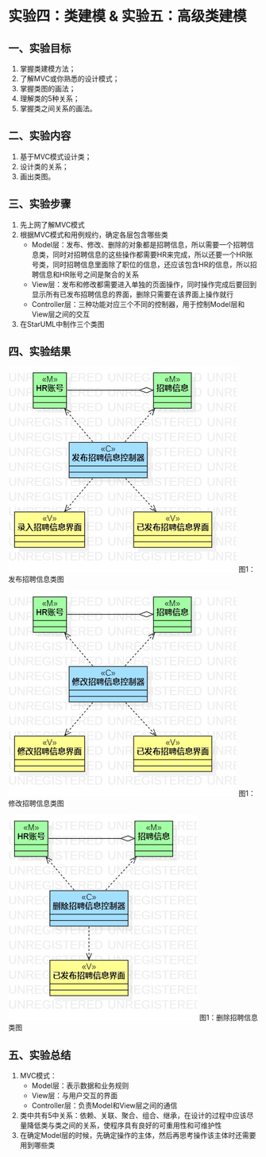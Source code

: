 # 实验四：类建模 & 实验五：高级类建模

## 一、实验目标

1. 掌握类建模方法；
2. 了解MVC或你熟悉的设计模式；
3. 掌握类图的画法；
4. 理解类的5种关系；
5. 掌握类之间关系的画法。

## 二、实验内容

1. 基于MVC模式设计类；
2. 设计类的关系；
3. 画出类图。

## 三、实验步骤

1. 先上网了解MVC模式
2. 根据MVC模式和用例规约，确定各层包含哪些类
   * Model层：发布、修改、删除的对象都是招聘信息，所以需要一个招聘信息类，同时对招聘信息的这些操作都需要HR来完成，所以还要一个HR账号类，同时招聘信息里面除了职位的信息，还应该包含HR的信息，所以招聘信息和HR账号之间是聚合的关系
   * View层：发布和修改都需要进入单独的页面操作，同时操作完成后要回到显示所有已发布招聘信息的界面，删除只需要在该界面上操作就行
   * Controller层：三种功能对应三个不同的控制器，用于控制Model层和View层之间的交互
3. 在StarUML中制作三个类图

## 四、实验结果

![PostClassDiagram](./Lab4&5_PostClassDiagram.jpg)
图1：发布招聘信息类图

![ModifyClassDiagram](./Lab4&5_ModifyClassDiagram.jpg)
图1：修改招聘信息类图

![DeleteClassDiagram](./Lab4&5_DeleteClassDiagram.jpg)
图1：删除招聘信息类图

## 五、实验总结

1. MVC模式：
    * Model层：表示数据和业务规则
    * View层：与用户交互的界面
    * Controller层：负责Model和View层之间的通信
2. 类中共有5中关系：依赖、关联、聚合、组合、继承，在设计的过程中应该尽量降低类与类之间的关系，使程序具有良好的可重用性和可维护性
3. 在确定Model层的时候，先确定操作的主体，然后再思考操作该主体时还需要用到哪些类